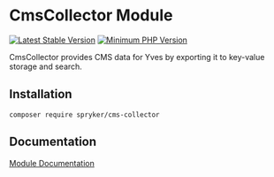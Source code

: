 # CmsCollector Module
[![Latest Stable Version](https://poser.pugx.org/spryker/cms-collector/v/stable.svg)](https://packagist.org/packages/spryker/cms-collector)
[![Minimum PHP Version](https://img.shields.io/badge/php-%3E%3D%207.4-8892BF.svg)](https://php.net/)

CmsCollector provides CMS data for Yves by exporting it to key-value storage and search.

## Installation

```
composer require spryker/cms-collector
```

## Documentation

[Module Documentation](https://academy.spryker.com/developing_with_spryker/module_guide/content_management/cms/cms.html)
